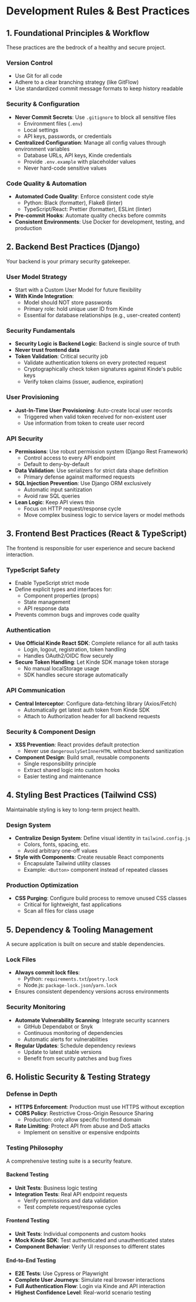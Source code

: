 # Development Rules & Best Practices

## 1. Foundational Principles & Workflow

These practices are the bedrock of a healthy and secure project.

### Version Control
- Use Git for all code
- Adhere to a clear branching strategy (like GitFlow)
- Use standardized commit message formats to keep history readable

### Security & Configuration
- **Never Commit Secrets**: Use `.gitignore` to block all sensitive files
  - Environment files (`.env`)
  - Local settings
  - API keys, passwords, or credentials
- **Centralized Configuration**: Manage all config values through environment variables
  - Database URLs, API keys, Kinde credentials
  - Provide `.env.example` with placeholder values
  - Never hard-code sensitive values

### Code Quality & Automation
- **Automated Code Quality**: Enforce consistent code style
  - Python: Black (formatter), Flake8 (linter)
  - TypeScript/React: Prettier (formatter), ESLint (linter)
- **Pre-commit Hooks**: Automate quality checks before commits
- **Consistent Environments**: Use Docker for development, testing, and production

## 2. Backend Best Practices (Django)

Your backend is your primary security gatekeeper.

### User Model Strategy
- Start with a Custom User Model for future flexibility
- **With Kinde Integration**:
  - Model should NOT store passwords
  - Primary role: hold unique user ID from Kinde
  - Essential for database relationships (e.g., user-created content)

### Security Fundamentals
- **Security Logic is Backend Logic**: Backend is single source of truth
- **Never trust frontend data**
- **Token Validation**: Critical security job
  - Validate authentication tokens on every protected request
  - Cryptographically check token signatures against Kinde's public keys
  - Verify token claims (issuer, audience, expiration)

### User Provisioning
- **Just-In-Time User Provisioning**: Auto-create local user records
  - Triggered when valid token received for non-existent user
  - Use information from token to create user record

### API Security
- **Permissions**: Use robust permission system (Django Rest Framework)
  - Control access to every API endpoint
  - Default to deny-by-default
- **Data Validation**: Use serializers for strict data shape definition
  - Primary defense against malformed requests
- **SQL Injection Prevention**: Use Django ORM exclusively
  - Automatic input sanitization
  - Avoid raw SQL queries
- **Lean Logic**: Keep API views thin
  - Focus on HTTP request/response cycle
  - Move complex business logic to service layers or model methods

## 3. Frontend Best Practices (React & TypeScript)

The frontend is responsible for user experience and secure backend interaction.

### TypeScript Safety
- Enable TypeScript strict mode
- Define explicit types and interfaces for:
  - Component properties (props)
  - State management
  - API response data
- Prevents common bugs and improves code quality

### Authentication
- **Use Official Kinde React SDK**: Complete reliance for all auth tasks
  - Login, logout, registration, token handling
  - Handles OAuth2/OIDC flow securely
- **Secure Token Handling**: Let Kinde SDK manage token storage
  - No manual localStorage usage
  - SDK handles secure storage automatically

### API Communication
- **Central Interceptor**: Configure data-fetching library (Axios/Fetch)
  - Automatically get latest auth token from Kinde SDK
  - Attach to Authorization header for all backend requests

### Security & Component Design
- **XSS Prevention**: React provides default protection
  - Never use `dangerouslySetInnerHTML` without backend sanitization
- **Component Design**: Build small, reusable components
  - Single responsibility principle
  - Extract shared logic into custom hooks
  - Easier testing and maintenance

## 4. Styling Best Practices (Tailwind CSS)

Maintainable styling is key to long-term project health.

### Design System
- **Centralize Design System**: Define visual identity in `tailwind.config.js`
  - Colors, fonts, spacing, etc.
  - Avoid arbitrary one-off values
- **Style with Components**: Create reusable React components
  - Encapsulate Tailwind utility classes
  - Example: `<Button>` component instead of repeated classes

### Production Optimization
- **CSS Purging**: Configure build process to remove unused CSS classes
  - Critical for lightweight, fast applications
  - Scan all files for class usage

## 5. Dependency & Tooling Management

A secure application is built on secure and stable dependencies.

### Lock Files
- **Always commit lock files**:
  - Python: `requirements.txt`/`poetry.lock`
  - Node.js: `package-lock.json`/`yarn.lock`
- Ensures consistent dependency versions across environments

### Security Monitoring
- **Automate Vulnerability Scanning**: Integrate security scanners
  - GitHub Dependabot or Snyk
  - Continuous monitoring of dependencies
  - Automatic alerts for vulnerabilities
- **Regular Updates**: Schedule dependency reviews
  - Update to latest stable versions
  - Benefit from security patches and bug fixes

## 6. Holistic Security & Testing Strategy

### Defense in Depth
- **HTTPS Enforcement**: Production must use HTTPS without exception
- **CORS Policy**: Restrictive Cross-Origin Resource Sharing
  - Production: only allow specific frontend domain
- **Rate Limiting**: Protect API from abuse and DoS attacks
  - Implement on sensitive or expensive endpoints

### Testing Philosophy
A comprehensive testing suite is a security feature.

#### Backend Testing
- **Unit Tests**: Business logic testing
- **Integration Tests**: Real API endpoint requests
  - Verify permissions and data validation
  - Test complete request/response cycles

#### Frontend Testing
- **Unit Tests**: Individual components and custom hooks
- **Mock Kinde SDK**: Test authenticated and unauthenticated states
- **Component Behavior**: Verify UI responses to different states

#### End-to-End Testing
- **E2E Tests**: Use Cypress or Playwright
- **Complete User Journeys**: Simulate real browser interactions
- **Full Authentication Flow**: Login via Kinde and API interaction
- **Highest Confidence Level**: Real-world scenario testing
